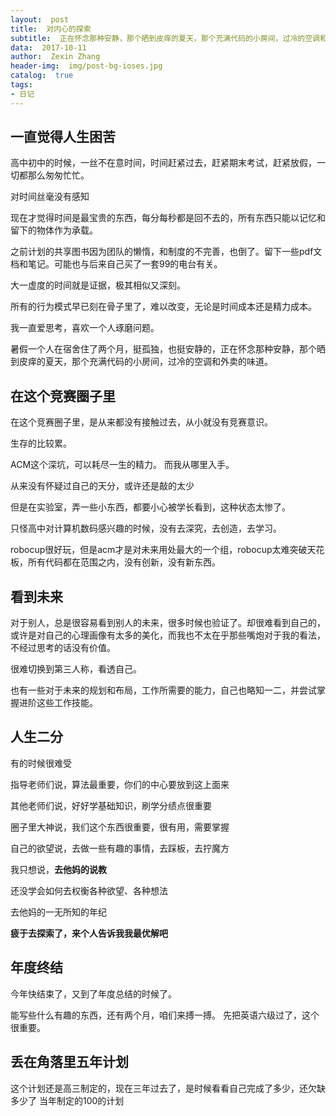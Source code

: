 ```yaml
---
layout:  post
title:  对内心的探索
subtitle:  正在怀念那种安静，那个晒到皮痒的夏天，那个充满代码的小房间，过冷的空调和外卖的味道。
data:  2017-10-11
author:  Zexin Zhang
header-img:  img/post-bg-ioses.jpg
catalog:  true
tags:
- 日记
---
```


## 一直觉得人生困苦
  高中初中的时候，一丝不在意时间，时间赶紧过去，赶紧期末考试，赶紧放假，一切都那么匆匆忙忙。

对时间丝毫没有感知

现在才觉得时间是最宝贵的东西，每分每秒都是回不去的，所有东西只能以记忆和留下的物体作为承载。

之前计划的共享图书因为团队的懒惰，和制度的不完善，也倒了。留下一些pdf文档和笔记。可能也与后来自己买了一套99的电台有关。

大一虚度的时间就是证据，极其相似又深刻。

所有的行为模式早已刻在骨子里了，难以改变，无论是时间成本还是精力成本。

我一直爱思考，喜欢一个人琢磨问题。

  暑假一个人在宿舍住了两个月，挺孤独，也挺安静的，正在怀念那种安静，那个晒到皮痒的夏天，那个充满代码的小房间，过冷的空调和外卖的味道。

## 在这个竞赛圈子里

在这个竞赛圈子里，是从来都没有接触过去，从小就没有竞赛意识。

生存的比较累。

ACM这个深坑，可以耗尽一生的精力。
而我从哪里入手。

从来没有怀疑过自己的天分，或许还是敲的太少

但是在实验室，弄一些小东西，都要小心被学长看到，这种状态太惨了。

只怪高中对计算机数码感兴趣的时候，没有去深究，去创造，去学习。

robocup很好玩，但是acm才是对未来用处最大的一个组，robocup太难突破天花板，所有代码都在范围之内，没有创新，没有新东西。

## 看到未来
对于别人，总是很容易看到别人的未来，很多时候也验证了。却很难看到自己的，或许是对自己的心理画像有太多的美化，而我也不太在乎那些嘴炮对于我的看法，不经过思考的话没有价值。

很难切换到第三人称，看透自己。

也有一些对于未来的规划和布局，工作所需要的能力，自己也略知一二，并尝试掌握进阶这些工作技能。

## 人生二分
有的时候很难受

指导老师们说，算法最重要，你们的中心要放到这上面来

其他老师们说，好好学基础知识，刷学分绩点很重要

圈子里大神说，我们这个东西很重要，很有用，需要掌握

自己的欲望说，去做一些有趣的事情，去踩板，去拧魔方

我只想说，**去他妈的说教**

还没学会如何去权衡各种欲望、各种想法

去他妈的一无所知的年纪

**疲于去探索了，来个人告诉我我最优解吧**

## 年度终结
今年快结束了，又到了年度总结的时候了。

能写些什么有趣的东西，还有两个月，咱们来搏一搏。
先把英语六级过了，这个很重要。

## 丢在角落里五年计划
这个计划还是高三制定的，现在三年过去了，是时候看看自己完成了多少，还欠缺多少了
当年制定的100的计划
